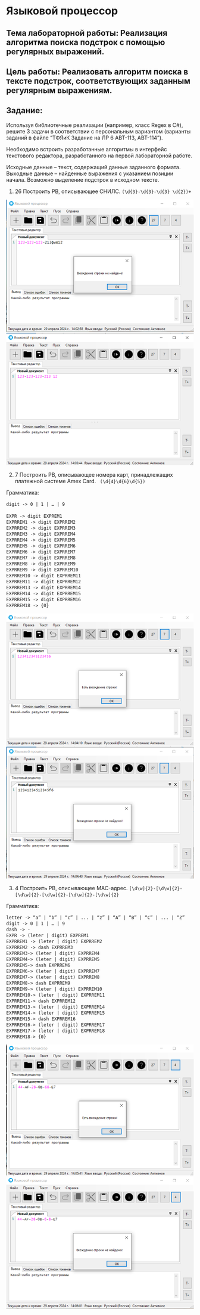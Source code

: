 # Языковой процессор

## Тема лабораторной работы: Реализация алгоритма поиска подстрок с помощью регулярных выражений.

## Цель работы: Реализовать алгоритм поиска в тексте подстрок, соответствующих заданным регулярным выражениям.

## Задание: 

Используя библиотечные реализации (например, класс Regex в C#), решите 3 задачи в соответствии с персональным вариантом (варианты заданий в файле “ТФЯиК Задание на ЛР 6 АВТ-113, АВТ-114”). 

Необходимо встроить разработанные алгоритмы в интерфейс текстового редактора, разработанного на первой лабораторной работе. 

Исходные данные – текст, содержащий данные заданного формата. Выходные данные – найденные выражения с указанием позиции начала. Возможно выделение подстрок в исходном тексте.

1) 26 Построить РВ, описывающее СНИЛС.
`(\d{3}-\d{3}-\d{3} \d{2})+`

![FoundSnils](docs/NofFoundSnils.png)
![FoundSnils](docs/FoundSnils.png)

2) 7 Построить РВ, описывающее номера карт, принадлежащих
платежной системе Amex Card.
` (\d{4}\d{6}\d{5})`

Грамматика:

```
digit -> 0 | 1 | … | 9

EXPR -> digit EXPREM1
EXPRREM1 -> digit EXPRREM2
EXPRREM2 -> digit EXPRREM3
EXPRREM3 -> digit EXPRREM4
EXPRREM4 -> digit EXPRREM5
EXPRREM5 -> digit EXPRREM6
EXPRREM6 -> digit EXPRREM7
EXPRREM7 -> digit EXPRREM8
EXPRREM8 -> digit EXPRREM9
EXPRREM9 -> digit EXPRREM10
EXPRREM10 -> digit EXPRREM11
EXPRREM11 -> digit EXPRREM12
EXPRREM13 -> digit EXPRREM14
EXPRREM14 -> digit EXPRREM15
EXPRREM15 -> digit EXPRREM16
EXPRREM18 -> {0}
```
![FoundSnils](docs/CardFound.png)
![FoundSnils](docs/CardNotFound.png)

3) 4 Построить РВ, описывающее MAC-адрес.
`[\d\w]{2}-[\d\w]{2}-[\d\w]{2}-[\d\w]{2}-[\d\w]{2}-[\d\w]{2}`

Грамматика:

```
letter -> “a” | “b” | “c” | ... | “z” | “A” | “B” | “C” | ... | “Z”
digit -> 0 | 1 | … | 9
dash -> -
EXPR -> (leter | digit) EXPREM1
EXPRREM1 -> (leter | digit) EXPRREM2
EXPRREM2 -> dash EXPRREM3
EXPRREM3-> (leter | digit) EXPRREM4
EXPRREM4-> (leter | digit) EXPRREM5
EXPRREM5-> dash EXPRREM6
EXPRREM6-> (leter | digit) EXPRREM7
EXPRREM7-> (leter | digit) EXPRREM8
EXPRREM8-> dash EXPRREM9
EXPRREM9-> (leter | digit) EXPRREM10
EXPRREM10-> (leter | digit) EXPRREM11
EXPRREM11-> dash EXPRREM12
EXPRREM13-> (leter | digit) EXPRREM14
EXPRREM14-> (leter | digit) EXPRREM15
EXPRREM15-> dash EXPRREM16
EXPRREM16-> (leter | digit) EXPRREM17
EXPRREM17-> (leter | digit) EXPRREM18
EXPRREM18-> {0}
```
![FoundSnils](docs/FoundMac.png)
![FoundSnils](docs/NotFoundMac.png)
